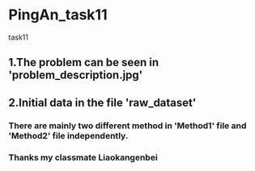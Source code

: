 # PingAn_task11
task11

## 1.The problem can be seen in 'problem_description.jpg'
## 2.Initial data in the file 'raw_dataset'

### There are mainly two different method in 'Method1' file and 'Method2' file independently.

### Thanks my classmate Liaokangenbei
